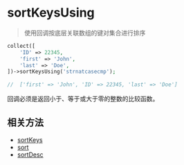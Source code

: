 # sortKeysUsing

> 使用回调按底层关联数组的键对集合进行排序

```php
collect([
    'ID' => 22345,
    'first' => 'John',
    'last' => 'Doe',
])->sortKeysUsing('strnatcasecmp');
 
//  ['first' => 'John', 'ID' => 22345, 'last' => 'Doe']
```

回调必须是返回小于、等于或大于零的整数的比较函数。

## 相关方法

- [sortKeys](sortKeys.md)
- [sort](sort.md)
- [sortDesc](sortDesc.md)